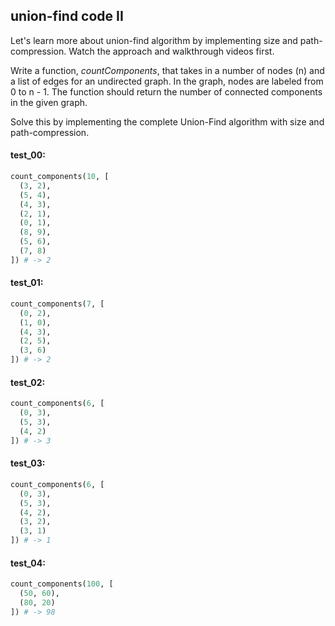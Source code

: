 ## union-find code II

Let's learn more about union-find algorithm by implementing size and path-compression. Watch the approach and walkthrough
videos first.

Write a function, _countComponents_, that takes in a number of nodes (n) and a list of edges for an
undirected graph. In the graph, nodes are labeled from 0 to n - 1. The function should return the
number of connected components in the given graph. 

Solve this by implementing the complete Union-Find algorithm with size and path-compression.

#### test_00:

```python
count_components(10, [
  (3, 2),
  (5, 4),
  (4, 3),
  (2, 1),
  (0, 1),
  (8, 9),
  (5, 6),
  (7, 8)
]) # -> 2
```

#### test_01:

```python
count_components(7, [
  (0, 2),
  (1, 0),
  (4, 3),
  (2, 5),
  (3, 6)
]) # -> 2
```

#### test_02:

```python
count_components(6, [
  (0, 3),
  (5, 3),
  (4, 2)
]) # -> 3
```

#### test_03:

```python
count_components(6, [
  (0, 3),
  (5, 3),
  (4, 2),
  (3, 2),
  (3, 1)
]) # -> 1
```

#### test_04:

```python
count_components(100, [
  (50, 60),
  (80, 20)
]) # -> 98
```
